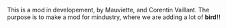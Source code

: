 This is a mod in developement, by Mauviette, and Corentin Vaillant.
The purpose is to make a mod for mindustry, where we are adding a lot of **bird!!**
